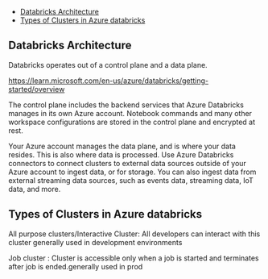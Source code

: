 

- [Databricks Architecture](#databricks-architecture)
- [Types of Clusters in Azure databricks](#types-of-clusters-in-azure-databricks)



## Databricks Architecture 
Databricks operates out of a control plane and a data plane.

https://learn.microsoft.com/en-us/azure/databricks/getting-started/overview

The control plane includes the backend services that Azure Databricks manages in its own Azure account. Notebook commands and many other workspace configurations are stored in the control plane and encrypted at rest.

Your Azure account manages the data plane, and is where your data resides. This is also where data is processed. Use Azure Databricks connectors to connect clusters to external data sources outside of your Azure account to ingest data, or for storage. You can also ingest data from external streaming data sources, such as events data, streaming data, IoT data, and more.

## Types of Clusters in Azure databricks

All purpose clusters/Interactive Cluster:
All developers can interact with this cluster generally used in development environments

Job cluster :
Cluster is accessible only when a job is started and terminates after job is ended.generally used in prod



